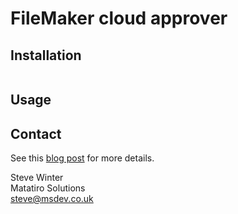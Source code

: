 # FileMaker cloud approver #


## Installation ##

```bash

```
## Usage ##


## Contact ##

See this [blog post](https://msdev.co.uk/fm-cloud-approver) for more details.

Steve Winter  
Matatiro Solutions  
steve@msdev.co.uk